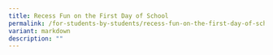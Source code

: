 ```yaml
---
title: Recess Fun on the First Day of School
permalink: /for-students-by-students/recess-fun-on-the-first-day-of-school/
variant: markdown
description: ""
---
```


